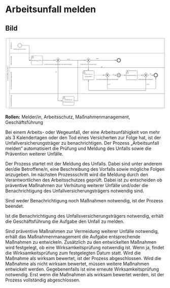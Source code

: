# Arbeitsunfall melden
## Bild
<img src="./Arbeitsunfall melden.PNG">

**Rollen:** Melder/in, Arbeitsschutz, Maßnahmenmanagement, Geschäftsführung

Bei einem Arbeits- oder Wegeunfall, der eine Arbeitsunfähigkeit von mehr als 3 Kalendertagen oder den Tod eines Versicherten zur Folge hat, ist der Unfallversicherungsträger zu benachrichtigen. Der Prozess „Arbeitsunfall melden“ automatisiert die Prüfung und Meldung des Unfalls sowie die Prävention weiterer Unfälle.

Der Prozess startet mit der Meldung des Unfalls. Dabei sind unter anderem der/die Betroffene/n, eine Beschreibung des Vorfalls sowie mögliche Folgen anzugeben. Im nächsten Prozessschritt wird die Meldung durch den Verantwortlichen des Arbeitsschutzes geprüft. Dabei ist zu entscheiden ob präventive Maßnahmen zur Verhütung weiterer Unfälle und/oder die Benachrichtigung des Unfallversicherungsträgers notwendig sind.

Sind weder Benachrichtigung noch Maßnahmen notwendig, ist der Prozess beendet.

Ist die Benachrichtigung des Unfallsversicherungsträgers notwendig, erhält die Geschäftsführung die Aufgabe den Unfall zu melden.

Sind präventive Maßnahmen zur Vermeidung weiterer Unfälle notwendig, erhält das Maßnahmenmanagement die Aufgabe entsprechende Maßnahmen zu entwickeln. Zusätzlich zu den entwickelten Maßnahmen wird festgelegt, ob eine Wirksamkeitsprüfung notwendig ist. Wenn ja, findet die Wirksamkeitsprüfung zum festgelegten Datum statt. Wird die Maßnahme als wirksam bewertet, ist der Prozess abgeschlossen. Wird die Maßnahme als nicht wirksam bewertet, müssen weitere Maßnahmen entwickelt werden. Gegebenenfalls ist eine erneute Wirksamkeitsprüfung notwendig. Erst wenn die Maßnahmen als wirksam bewertet werden, ist der Prozess vollständig abgeschlossen.